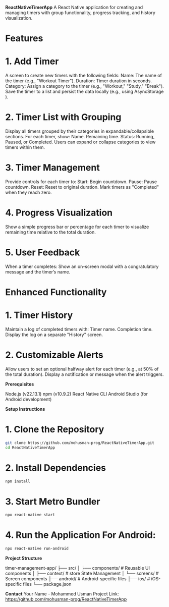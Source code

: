 **ReactNativeTimerApp**
A React Native application for creating and managing timers with group functionality, progress tracking, and history visualization.

# Features

# 1. Add Timer

A screen to create new timers with the following fields:
Name: The name of the timer (e.g., "Workout Timer").
Duration: Timer duration in seconds.
Category: Assign a category to the timer (e.g., "Workout," "Study," "Break").
Save the timer to a list and persist the data locally (e.g., using AsyncStorage ).

# 2. Timer List with Grouping

Display all timers grouped by their categories in expandable/collapsible sections.
For each timer, show:
Name.
Remaining time.
Status: Running, Paused, or Completed.
Users can expand or collapse categories to view timers within them.
# 3. Timer Management
Provide controls for each timer to:
Start: Begin countdown.
Pause: Pause countdown.
Reset: Reset to original duration.
Mark timers as "Completed" when they reach zero.

# 4. Progress Visualization
Show a simple progress bar or percentage for each timer to visualize remaining time relative to the total duration.

# 5. User Feedback
When a timer completes:
Show an on-screen modal with a congratulatory message and the timer’s name.

# Enhanced Functionality

# 1. Timer History
Maintain a log of completed timers with:
Timer name.
Completion time.
Display the log on a separate "History" screen.

# 2. Customizable Alerts
Allow users to set an optional halfway alert for each timer (e.g., at 50% of the total duration).
Display a notification or message when the alert triggers.

**Prerequisites**

Node.js (v22.13.1)
npm (v10.9.2)
React Native CLI
Android Studio (for Android development)

**Setup Instructions**

# 1. Clone the Repository

```bash
git clone https://github.com/mohusman-prog/ReactNativeTimerApp.git
cd ReactNativeTimerApp
```
# 2. Install Dependencies


```bash
npm install
```
# 3. Start Metro Bundler

```bash
npx react-native start
```

# 4. Run the Application For Android:

```bash
npx react-native run-android
```

**Project Structure**

timer-management-app/
├── src/
│   ├── components/     # Reusable UI components
│   ├── context/        # store State Management
│   └── screens/      # Screen components
├── android/           # Android-specific files
├── ios/              # iOS-specific files
└── package.json

**Contact**
Your Name - Mohammed Usman
Project Link: https://github.com/mohusman-prog/ReactNativeTimerApp